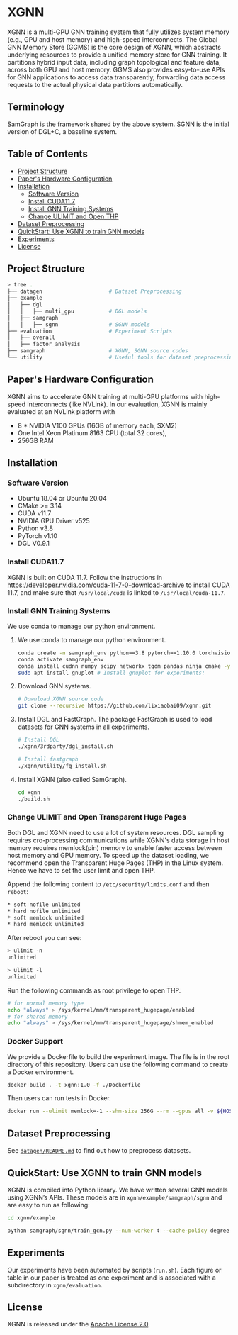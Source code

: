 # XGNN

XGNN is a multi-GPU GNN training system that fully utilizes system memory (e.g., GPU and host memory) and high-speed interconnects. The Global GNN Memory Store (GGMS) is the core design of XGNN, which abstracts underlying resources to provide a unified memory store for GNN training. It partitions hybrid input data, including graph topological and feature data, across both GPU and host memory. GGMS also provides easy-to-use APIs for GNN applications to access data transparently, forwarding data access requests to the actual physical data partitions automatically.

## Terminology
SamGraph is the framework shared by the above system. SGNN is the initial version of DGL+C, a baseline system. 

## Table of Contents
  - [Project Structure](#project-structure)
  - [Paper's Hardware Configuration](#papers-hardware-configuration)
  - [Installation](#installation)
    - [Software Version](#software-version)
    - [Install CUDA11.7](#install-cuda117)
    - [Install GNN Training Systems](#install-gnn-training-systems)
    - [Change ULIMIT and Open THP](#change-ulimit-and-open-transparent-huge-pages)
  - [Dataset Preprocessing](#dataset-preprocessing)
  - [QuickStart: Use XGNN to train GNN models](#quickstart-use-xgnn-to-train-gnn-models)
  - [Experiments](#experiments)
  - [License](#license)


## Project Structure

```bash
> tree .
├── datagen                     # Dataset Preprocessing
├── example
│   ├── dgl
│   │   ├── multi_gpu           # DGL models
│   ├── samgraph
│   │   ├── sgnn                # SGNN models
├── evaluation                  # Experiment Scripts
│   ├── overall
│   ├── factor_analysis
├── samgraph                    # XGNN, SGNN source codes
└── utility                     # Useful tools for dataset preprocessing
```



## Paper's Hardware Configuration
XGNN aims to accelerate GNN training at multi-GPU platforms with high-speed interconnects (like NVLink).
In our evaluation, XGNN is mainly evaluated at an NVLink platform with
- 8 * NVIDIA V100 GPUs (16GB of memory each, SXM2)
- One Intel Xeon Platinum 8163 CPU (total 32 cores),
- 256GB RAM


## Installation

### Software Version

- Ubuntu 18.04 or Ubuntu 20.04
- CMake >= 3.14
- CUDA v11.7
- NVIDIA GPU Driver v525
- Python v3.8
- PyTorch v1.10
- DGL V0.9.1

### Install CUDA11.7

XGNN is built on CUDA 11.7. Follow the instructions in https://developer.nvidia.com/cuda-11-7-0-download-archive to install CUDA 11.7, and make sure that `/usr/local/cuda` is linked to `/usr/local/cuda-11.7`.

### Install GNN Training Systems

We use conda to manage our python environment.

1. We use conda to manage our python environment.

    ```bash
    conda create -n samgraph_env python==3.8 pytorch==1.10.0 torchvision==0.11.0 torchaudio==0.10.0 cudatoolkit=11.3 -c pytorch -c conda-forge -y # install pytorch 1.10
    conda activate samgraph_env
    conda install cudnn numpy scipy networkx tqdm pandas ninja cmake -y # System cmake is too old to build DGL
    sudo apt install gnuplot # Install gnuplot for experiments:
    ```


2. Download GNN systems.

    ```bash
    # Download XGNN source code
    git clone --recursive https://github.com/lixiaobai09/xgnn.git
    ```

3. Install DGL and FastGraph. The package FastGraph is used to load datasets for GNN systems in all experiments.

    ```bash
    # Install DGL
    ./xgnn/3rdparty/dgl_install.sh

    # Install fastgraph
    ./xgnn/utility/fg_install.sh
    ```

    

4. Install XGNN (also called SamGraph).
   
    ```bash
    cd xgnn
    ./build.sh
    ```

### Change ULIMIT and Open Transparent Huge Pages
Both DGL and XGNN need to use a lot of system resources. DGL sampling requires cro-processing communications while XGNN's data storage in host memory requires memlock(pin) memory to enable faster access between host memory and GPU memory.
To speed up the dataset loading, we recommend open the Transparent Huge Pages (THP) in the Linux system.
Hence we have to set the user limit and open THP.


Append the following content to `/etc/security/limits.conf` and then `reboot`:

```bash
* soft nofile unlimited
* hard nofile unlimited
* soft memlock unlimited
* hard memlock unlimited
```

After reboot you can see:

```bash
> ulimit -n
unlimited

> ulimit -l
unlimited
```

Run the following commands as root privilege to open THP.
```bash
# for normal memory type
echo "always" > /sys/kernel/mm/transparent_hugepage/enabled
# for shared memory
echo "always" > /sys/kernel/mm/transparent_hugepage/shmem_enabled
```

### Docker Support
We provide a Dockerfile to build the experiment image. The file is in the root directory of this repository. Users can use the following command to create a Docker environment.

```bash
docker build . -t xgnn:1.0 -f ./Dockerfile
```

Then users can run tests in Docker.
```bash
docker run --ulimit memlock=-1 --shm-size 256G --rm --gpus all -v ${HOST_DATA_DIR}:/graph-learning -it xgnn:1.0 bash
```

## Dataset Preprocessing

See [`datagen/README.md`](datagen/README.md) to find out how to preprocess datasets.

## QuickStart: Use XGNN to train GNN models

XGNN is compiled into Python library. We have written several GNN models using XGNN’s APIs. These models are in `xgnn/example/samgraph/sgnn` and are easy to run as following:

```bash
cd xgnn/example

python samgraph/sgnn/train_gcn.py --num-worker 4 --cache-policy degree --sample-type khop3 --batch-size 6000 --num-epoch 10 --dataset papers100M --part-cache --gpu-extract --use-dist-graph 1.0 --cache-percentage 0.64
```

## Experiments

Our experiments have been automated by scripts (`run.sh`). Each figure or table in our paper is treated as one experiment and is associated with a subdirectory in `xgnn/evaluation`.



## License

XGNN is released under the [Apache License 2.0](http://www.apache.org/licenses/LICENSE-2.0.html).

